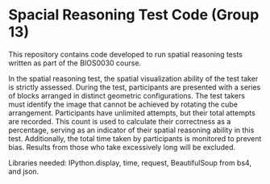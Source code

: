 # Spacial Reasoning Test Code (Group 13)

This repository contains code developed to run spatial reasoning tests written as part of the BIOS0030 course. 

In the spatial reasoning test, the spatial visualization ability of the test taker is strictly assessed. During the test, participants are presented with a series of blocks arranged in distinct geometric configurations. The test takers must identify the image that cannot be achieved by rotating the cube arrangement. Participants have unlimited attempts, but their total attempts are recorded. This count is used to calculate their correctness as a percentage, serving as an indicator of their spatial reasoning ability in this test. Additionally, the total time taken by participants is monitored to prevent bias. Results from those who take excessively long will be excluded. 

Libraries needed: IPython.display, time, request, BeautifulSoup from bs4, and json.
